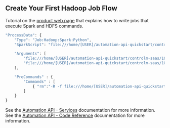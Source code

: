 ## Create Your First Hadoop Job Flow

Tutorial on the [product web page](https://docs.bmc.com/docs/display/ctmSaaSAPI/Running+applications+and+programs+in+your+environment)  that explains how to write jobs that execute Spark and HDFS commands.

```javascript
"ProcessData": {
    "Type": "Job:Hadoop:Spark:Python",
    "SparkScript": "file:///home/[USER]/automation-api-quickstart/controlm-saas/101-running-hadoop-spark-job-flow/processData.py",

    "Arguments": [
        "file:///home/[USER]/automation-api-quickstart/controlm-saas/101-running-hadoop-spark-job-flow/processData.py",
        "file:///home/[USER]/automation-api-quickstart/controlm-saas/101-running-hadoop-spark-job-flow/processDataOutDir"
    ],

    "PreCommands" : {
        "Commands" : [
            { "rm":"-R -f file:///home/[USER]/automation-api-quickstart/controlm-saas/101-running-hadoop-spark-job-flow/processDataOutDir" }
        ]                   
    }
}
```

See the [Automation API - Services](https://docs.bmc.com/docs/display/ctmSaaSAPI/Services) documentation for more information.  
See the [Automation API - Code Reference](https://docs.bmc.com/docs/display/ctmSaaSAPI/Code+Reference) documentation for more information.
